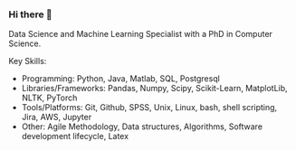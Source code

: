 ### Hi there 👋

<!--
**sadiaTab/sadiaTab** is a ✨ _special_ ✨ repository because its `README.md` (this file) appears on your GitHub profile.

Here are some ideas to get you started:
-->
Data Science and Machine Learning Specialist with a PhD in Computer Science.

Key Skills: 
- Programming: Python, Java, Matlab, SQL, Postgresql
- Libraries/Frameworks: Pandas, Numpy, Scipy, Scikit-Learn, MatplotLib, NLTK, PyTorch
- Tools/Platforms: Git, Github, SPSS, Unix, Linux, bash, shell scripting, Jira, AWS, Jupyter 
- Other: Agile Methodology, Data structures, Algorithms, Software development lifecycle, Latex

<!--Linkedin: https://www.linkedin.com/in/sadiatabassum/

#Blog: https://medium.com/@sadia_cs

#Currently seeking a new role in Data Science/Machine Learning. -->

<!--
- 🔭 I’m currently working on ...
- 🌱 I’m currently learning ...
- 👯 I’m looking to collaborate on ...
- 🤔 I’m looking for help with ...
- 💬 Ask me about ...
- 📫 How to reach me: ...
- 😄 Pronouns: ...
- ⚡ Fun fact: ...
-->
